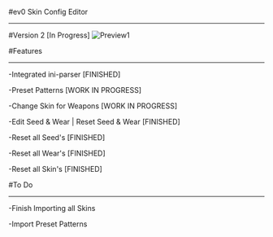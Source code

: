 #ev0 Skin Config Editor
___

#Version 2 [In Progress]
![Preview1](http://i.imgur.com/TntBBsf.png)

#Features
___

-Integrated ini-parser [FINISHED]

-Preset Patterns [WORK IN PROGRESS]

-Change Skin for Weapons [WORK IN PROGRESS]

-Edit Seed & Wear | Reset Seed & Wear [FINISHED]

-Reset all Seed's [FINISHED]

-Reset all Wear's [FINISHED]

-Reset all Skin's [FINISHED]

#To Do
___

-Finish Importing all Skins

-Import Preset Patterns
